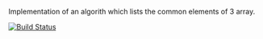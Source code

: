 Implementation of an algorith which lists the common elements of 3 array.

[![Build Status](https://travis-ci.org/umurutku/myDemoApp.svg?branch=master)](https://travis-ci.org/umurutku/myDemoApp)

